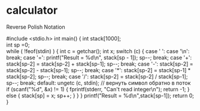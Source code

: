 # calculator
Reverse Polish Notation

#include <stdio.h>
 int main()
 {
     int stack[1000];  
     int sp =0;     
     while ( !feof(stdin) ) {
         int c = getchar();
         int x;
         switch (c) {
             case  ' ':
             case '\n':
                 break;
             case '=':
                 printf("Result = %d\n", stack[sp - 1]);  sp--;
                 break;
             case '+':
                stack[sp-2] = stack[sp-2] + stack[sp-1];  sp--;
                break;
             case '-':
                stack[sp-2] = stack[sp-2] - stack[sp-1];  sp--;
                break;
             case '*':
                stack[sp-2] = stack[sp-1] * stack[sp-2];  sp--;
                break;
             case '/':
               stack[sp-2] = stack[sp-2] / stack[sp-1];   sp--;
                break;
             default:
                 ungetc (c, stdin); // вернуть символ обратно в поток
                 if (scanf("%d", &x) != 1) {
                     fprintf(stderr, "Can't read integer\n");
                     return -1;
                 } else {
                     stack[sp] = x;                       sp++;
                 }
         }
     }
     printf("Result = %d\n",stack[sp-1]);
     return 0;
 }
